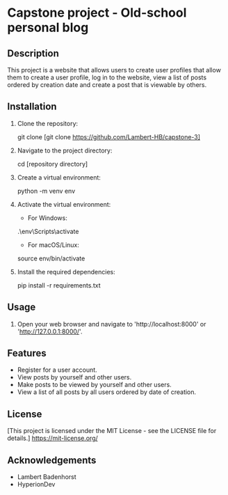 # Capstone project - Old-school personal blog

## Description
This project is a website that allows users to create user profiles that allow them to create a user profile,
log in to the website, view a list of posts ordered by creation date and create a post that is viewable by others.

## Installation
1. Clone the repository:
    
    git clone [git clone https://github.com/Lambert-HB/capstone-3]
    
2. Navigate to the project directory:
    
    cd [repository directory]
    
3. Create a virtual environment:
    
    python -m venv env
    
4. Activate the virtual environment:
    - For Windows:
    
    .\env\Scripts\activate
    
    - For macOS/Linux:
    
    source env/bin/activate
    
5. Install the required dependencies:
    
    pip install -r requirements.txt
    

## Usage

1. Open your web browser and navigate to 'http://localhost:8000' or 'http://127.0.0.1:8000/'.

## Features
- Register for a user account.
- View posts by yourself and other users.
- Make posts to be viewed by yourself and other users.
- View a list of all posts by all users ordered by date of creation.

## License
[This project is licensed under the MIT License - see the LICENSE file for details.]
https://mit-license.org/

## Acknowledgements
- Lambert Badenhorst
- HyperionDev